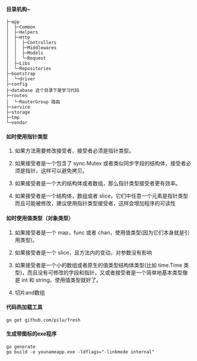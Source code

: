 #### 目录机构~
```
├─app
│  ├─Common
│  ├─Helpers
│  ├─Http
│  │  ├─Controllers
│  │  ├─Middlewares
│  │  ├─Models
│  │  └─Request
│  ├─Libs
│  └─Repositories
├─bootstrap
│  └─driver
├─config
├─database 这个目录下是学习代码
├─routes
│  └─RouterGroup 路由
├─service
├─storage
├─tmp
└─vendor
```

####  如时使用指针类型

1. 如果方法需要修改接受者，接受者必须是指针类型。

2. 如果接受者是一个包含了 sync.Mutex 或者类似同步字段的结构体，接受者必须是指针，这样可以避免拷贝。

3. 如果接受者是一个大的结构体或者数组，那么指针类型接受者更有效率。

4. 如果接受者是一个结构体，数组或者 slice，它们中任意一个元素是指针类型而且可能被修改，建议使用指针类型接受者，这样会增加程序的可读性
#### 如时使用值类型（对象类型）
1. 如果接受者是一个 map，func 或者 chan，使用值类型(因为它们本身就是引用类型)。

2. 如果接受者是一个 slice，且方法内的变动，对参数没有影响

3. 如果接受者是一个小的数组或者原生的值类型结构体类型(比如 time.Time 类型)，而且没有可修改的字段和指针，又或者接受者是一个简单地基本类型像是 int 和 string，使用值类型就好了。

4. 切片and数组

#### 代码热加载工具
```
go get github.com/pilu/fresh
```
#### 生成带图标的exe程序
```
go generate
go build -o younameapp.exe -ldflags="-linkmode internal" 
```
